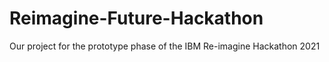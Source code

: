 # Reimagine-Future-Hackathon
Our project for the prototype phase of the IBM Re-imagine <Future> Hackathon 2021
